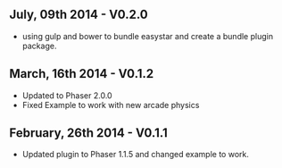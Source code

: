 ## July, 09th 2014 - V0.2.0
- using gulp and bower to bundle easystar and create a bundle plugin package.

## March, 16th 2014 - V0.1.2
- Updated to Phaser 2.0.0
- Fixed Example to work with new arcade physics

## February, 26th 2014 - V0.1.1
- Updated plugin to Phaser 1.1.5 and changed example to work.